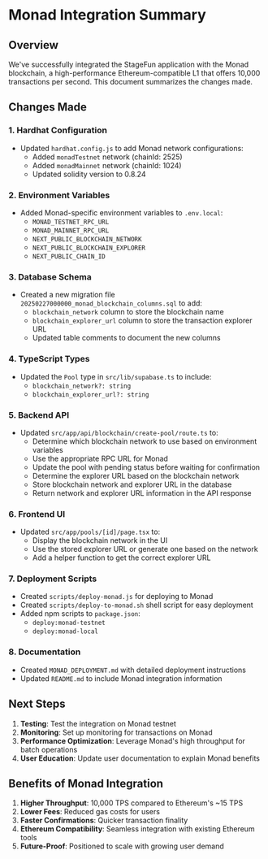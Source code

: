 # Monad Integration Summary

## Overview

We've successfully integrated the StageFun application with the Monad blockchain, a high-performance Ethereum-compatible L1 that offers 10,000 transactions per second. This document summarizes the changes made.

## Changes Made

### 1. Hardhat Configuration

- Updated `hardhat.config.js` to add Monad network configurations:
  - Added `monadTestnet` network (chainId: 2525)
  - Added `monadMainnet` network (chainId: 1024)
  - Updated solidity version to 0.8.24

### 2. Environment Variables

- Added Monad-specific environment variables to `.env.local`:
  - `MONAD_TESTNET_RPC_URL`
  - `MONAD_MAINNET_RPC_URL`
  - `NEXT_PUBLIC_BLOCKCHAIN_NETWORK`
  - `NEXT_PUBLIC_BLOCKCHAIN_EXPLORER`
  - `NEXT_PUBLIC_CHAIN_ID`

### 3. Database Schema

- Created a new migration file `20250227000000_monad_blockchain_columns.sql` to add:
  - `blockchain_network` column to store the blockchain name
  - `blockchain_explorer_url` column to store the transaction explorer URL
  - Updated table comments to document the new columns

### 4. TypeScript Types

- Updated the `Pool` type in `src/lib/supabase.ts` to include:
  - `blockchain_network?: string`
  - `blockchain_explorer_url?: string`

### 5. Backend API

- Updated `src/app/api/blockchain/create-pool/route.ts` to:
  - Determine which blockchain network to use based on environment variables
  - Use the appropriate RPC URL for Monad
  - Update the pool with pending status before waiting for confirmation
  - Determine the explorer URL based on the blockchain network
  - Store blockchain network and explorer URL in the database
  - Return network and explorer URL information in the API response

### 6. Frontend UI

- Updated `src/app/pools/[id]/page.tsx` to:
  - Display the blockchain network in the UI
  - Use the stored explorer URL or generate one based on the network
  - Add a helper function to get the correct explorer URL

### 7. Deployment Scripts

- Created `scripts/deploy-monad.js` for deploying to Monad
- Created `scripts/deploy-to-monad.sh` shell script for easy deployment
- Added npm scripts to `package.json`:
  - `deploy:monad-testnet`
  - `deploy:monad-local`

### 8. Documentation

- Created `MONAD_DEPLOYMENT.md` with detailed deployment instructions
- Updated `README.md` to include Monad integration information

## Next Steps

1. **Testing**: Test the integration on Monad testnet
2. **Monitoring**: Set up monitoring for transactions on Monad
3. **Performance Optimization**: Leverage Monad's high throughput for batch operations
4. **User Education**: Update user documentation to explain Monad benefits

## Benefits of Monad Integration

1. **Higher Throughput**: 10,000 TPS compared to Ethereum's ~15 TPS
2. **Lower Fees**: Reduced gas costs for users
3. **Faster Confirmations**: Quicker transaction finality
4. **Ethereum Compatibility**: Seamless integration with existing Ethereum tools
5. **Future-Proof**: Positioned to scale with growing user demand
